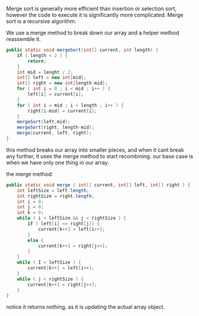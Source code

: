  Merge sort is generally more efficient than insertion or selection sort, however the code to execute it is significantly more complicated. Merge sort is a recursive algorithm. 

We use a merge method to break down our array and a helper method reassemble it. 

```java
public static void mergeSort(int[] current, int length) {
	if ( length < 2 ) { 
		return;
	}
	int mid = lenght / 2;
	int[] left = new int[mid];
	int[] right = new int[length-mid];
	for ( int i = 0 ; i < mid ; i++ ) {
		left[i] = current[i];
	}
	for ( int i = mid ; i < length ; i++ ) {
		right[i-mid] = current[i];
	}
	mergeSort(left,mid);
	mergeSort(right, length-mid);
	merge(current, left, right);
}
```

this method breaks our array into smaller pieces, and when it cant break any further, it uses the merge method to start recombining. our base case is when we have only one thing in our array. 

the merge method:
```java
public static void merge ( int[] current, int[] left, int[] right ) {
	int leftSize = left.length;
	int rightSize = right.length;
	int i = 0;
	int j = 0;
	int k = 0;
	while ( i < leftSize && j < rightSize ) {
		if ( left[i] <= right[j]) {
			current[k++] = left[i++];
		}
		else {
			current[k++] = right[j++];
		}
	}
	while ( I < leftSize ) {
		current[k++] = left[i++];
	}
	while ( j < rightSize ) {
		current[k++] = right[j++];
	}
}
```

notice it returns nothing, as it is updating the actual array object. 